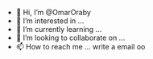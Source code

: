 - 👋 Hi, I’m @OmarOraby
- 👀 I’m interested in ...
- 🌱 I’m currently learning ...
- 💞️ I’m looking to collaborate on ...
- 📫 How to reach me ... write a email oo

<!---
OmarOraby/OmarOraby is a ✨ special ✨ repository because its `README.md` (this file) appears on your GitHub profile.
You can click the Preview link to take a look at your changes.
--->
